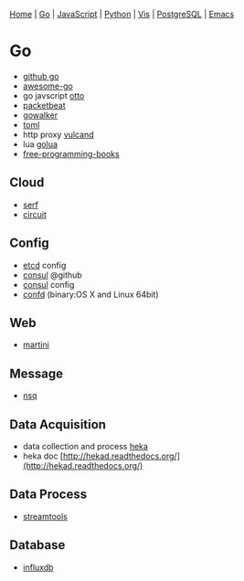 
  [Home](https://github.com/mabotech/mabotree/blob/master/README.md)
| [Go](https://github.com/mabotech/mabotree/blob/master/go.md)
| [JavaScript](https://github.com/mabotech/mabotree/blob/master/js.md)
| [Python](https://github.com/mabotech/mabotree/blob/master/python.md)
| [Vis](https://github.com/mabotech/mabotree/blob/master/vis.md)
| [PostgreSQL](https://github.com/mabotech/mabotree/blob/master/pg.md)
| [Emacs](https://github.com/mabotech/mabotree/blob/master/emacs_sc.md)


# Go

- [github go](https://github.com/trending?l=go)
- [awesome-go](https://github.com/avelino/awesome-go)
- go javscript [otto](https://github.com/robertkrimen/otto)
- [packetbeat](http://packetbeat.com/)
- [gowalker](https://gowalker.org/)
- [toml](https://github.com/toml-lang/toml)
- http proxy [vulcand](https://github.com/mailgun/vulcand)
- lua [golua](https://github.com/aarzilli/golua)
- [free-programming-books](https://github.com/vhf/free-programming-books/blob/master/free-programming-books-zh.md)


## Cloud
- [serf](http://www.serfdom.io/)
- [circuit](https://github.com/gocircuit/circuit)

## Config

- [etcd](https://github.com/coreos/etcd) config 
- [consul](https://github.com/hashicorp/consul) @github
- [consul](http://www.consul.io/) config
- [confd](https://github.com/kelseyhightower/confd) (binary:OS X and Linux 64bit)


## Web
- [martini](https://github.com/go-martini/martini)


## Message
- [nsq](https://github.com/bitly/nsq)


## Data Acquisition
- data collection and process [heka](https://github.com/mozilla-services/heka)
- heka doc [http://hekad.readthedocs.org/](http://hekad.readthedocs.org/)


## Data Process
- [streamtools](https://github.com/nytlabs/streamtools)


## Database

- [influxdb](http://influxdb.com/)